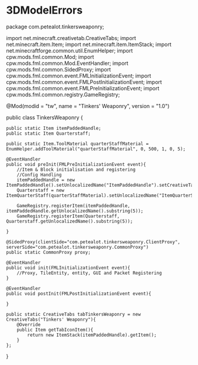 # 3DModelErrors
package com.petealot.tinkersweaponry;

import net.minecraft.creativetab.CreativeTabs;
import net.minecraft.item.Item;
import net.minecraft.item.ItemStack;
import net.minecraftforge.common.util.EnumHelper;
import cpw.mods.fml.common.Mod;
import cpw.mods.fml.common.Mod.EventHandler;
import cpw.mods.fml.common.SidedProxy;
import cpw.mods.fml.common.event.FMLInitializationEvent;
import cpw.mods.fml.common.event.FMLPostInitializationEvent;
import cpw.mods.fml.common.event.FMLPreInitializationEvent;
import cpw.mods.fml.common.registry.GameRegistry;

@Mod(modid = "tw", name = "Tinkers' Weaponry", version = "1.0")

public class TinkersWeaponry {
	
	public static Item itemPaddedHandle;
	public static Item Quarterstaff;
	
	public static Item.ToolMaterial quarterStaffMaterial = EnumHelper.addToolMaterial("quarterStaffMaterial", 0, 500, 1, 0, 5);
	
	@EventHandler
	public void preInit(FMLPreInitializationEvent event){
		//Item & Block initialisation and registering
		//Config Handling
		itemPaddedHandle = new ItemPaddedHandle().setUnlocalizedName("ItemPaddedHandle").setCreativeTab(tabTinkersWeaponry).setTextureName("tw:itemPaddedHandle");
		Quarterstaff = new ItemQuarterStaff(quarterStaffMaterial).setUnlocalizedName("ItemQuarterStaff").setCreativeTab(tabTinkersWeaponry).setTextureName("tw:itemQuarterStaff").setFull3D();
		
		GameRegistry.registerItem(itemPaddedHandle, itemPaddedHandle.getUnlocalizedName().substring(5));
		GameRegistry.registerItem(Quarterstaff, Quarterstaff.getUnlocalizedName().substring(5));
	
	}
	
	@SidedProxy(clientSide="com.petealot.tinkersweaponry.ClientProxy", serverSide="com.petealot.tinkersweaponry.CommonProxy")
	public static CommonProxy proxy;
	
	@EventHandler
	public void init(FMLInitializationEvent event){
		//Proxy, TileEntity, entity, GUI and Packet Registering
	}
	
	@EventHandler
	public void postInit(FMLPostInitializationEvent event){
		
	}
	
	public static CreativeTabs tabTinkersWeaponry = new CreativeTabs("Tinkers' Weaponry"){
		@Override
		public Item getTabIconItem(){
			return new ItemStack(itemPaddedHandle).getItem();
		}
	};
}

